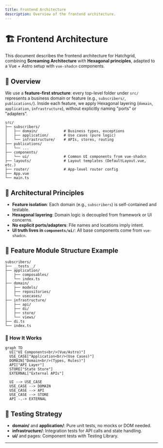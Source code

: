 ```yaml
---
title: Frontend Architecture
description: Overview of the frontend architecture.
---
```


# 🏗️ Frontend Architecture

This document describes the frontend architecture for Hatchgrid, combining **Screaming Architecture** with **Hexagonal principles**, adapted to a Vue + Astro setup with `vue-shadcn` components.

## 📐 Overview

We use a **feature-first structure**: every top-level folder under `src/` represents a business domain or feature (e.g., `subscribers/`, `publications/`). Inside each feature, we apply Hexagonal layering (`domain`, `application`, `infrastructure`), without explicitly naming "ports" or "adapters".

```text
src/
├── subscribers/
│   ├── domain/            # Business types, exceptions
│   ├── application/       # Use cases (pure logic)
│   └── infrastructure/    # APIs, stores, routing
├── publications/
│   └── ...
├── components/
│   └── ui/                # Common UI components from vue-shadcn
├── layouts/               # Layout templates (DefaultLayout.vue, etc.)
├── router/                # App-level router config
├── App.vue
└── main.ts
```

## 🧠 Architectural Principles

- **Feature isolation**: Each domain (e.g., `subscribers`) is self-contained and testable.
- **Hexagonal layering**: Domain logic is decoupled from framework or UI concerns.
- **No explicit ports/adapters**: File names and locations imply intent.
- **UI truth lives in `components/ui/`**: All base components come from `vue-shadcn`.

## 🎯 Feature Module Structure Example

```text
subscribers/
├── __tests__/
├── application/
│   ├── composables/
│   └── index.ts
├── domain/
│   ├── models/
│   ├── repositories/
│   └── usecases/
├── infrastructure/
│   ├── api/
│   ├── di/
│   ├── store/
│   └── views/
├── di.ts
└── index.ts
```

### 🧩 How It Works

```mermaid
graph TD
  UI["UI Components<br/>(Vue/Astro)"]
  USE_CASE["Application<br/>(Use Cases)"]
  DOMAIN["Domain<br/>(Types, Rules)"]
  API["API Layer"]
  STORE["State Store"]
  EXTERNAL["External APIs"]

  UI --> USE_CASE
  USE_CASE --> DOMAIN
  USE_CASE --> API
  USE_CASE --> STORE
  API -.-> EXTERNAL
```

## 🧪 Testing Strategy

- **domain/** and **application/**: Pure unit tests, no mocks or DOM needed.
- **infrastructure/**: Integration tests for API calls and state handling.
- **ui/** and pages: Component tests with Testing Library.

---
